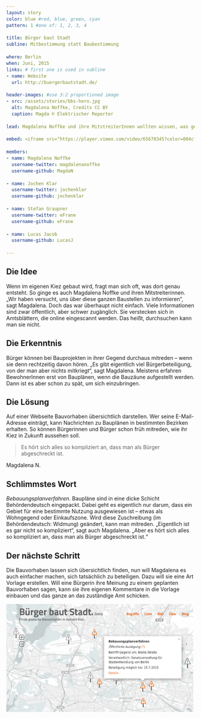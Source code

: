 ```yaml
---
layout: story
color: blue #red, blue, green, cyan
pattern: 1 #one of: 1, 2, 3, 4

title: Bürger baut Stadt
subline: Mitbestimmung statt Baubestimmung

where: Berlin
when: Juni, 2015
links: # first one is used in subline
- name: Website
  url: http://buergerbautstadt.de/

header-images: #use 3:2 proportioned image
- src: /assets/stories/bbs-hero.jpg
  alt: Magdalena Noffke, Credits CC BY
  caption: Magda © Elektrischer Reporter

lead: Magdalena Noffke und ihre MitstreiterInnen wollten wissen, was genau in ihrem Kiez gebaut wird. Die Informationen sind zwar öffentlich, aber nur schwer zugänglich. Also haben sie kurzerhand eine Website gebaut, die alle Bauvorhaben in Berlin zusammenstellt. Finden wir toll!

embed: <iframe src="https://player.vimeo.com/video/65678345?color=004cff&title=0&byline=0&portrait=0" width="610" height="343" frameborder="0" webkitallowfullscreen mozallowfullscreen allowfullscreen></iframe>

members:
- name: Magdalena Noffke
  username-twitter: magdalenanoffke
  username-github: MagdaN

- name: Jochen Klar
  username-twitter: jochenklar
  username-github: jochenklar

- name: Stefan Graupner
  username-twitter: eFrane
  username-github: eFrane

- name: Lucas Jacob
  username-github: LucasJ

---
```

## Die Idee
Wenn im eigenen Kiez gebaut wird, fragt man sich oft, was dort genau entsteht. So ginge es auch Magdalena Noffke und ihren Mitstreiterinnen. „Wir haben versucht, uns über diese ganzen Baustellen zu informieren“, sagt Magdalena. Doch das war überhaupt nicht einfach. Viele Informationen sind zwar öffentlich, aber schwer zugänglich. Sie verstecken sich in Amtsblättern, die online eingescannt werden. Das heißt, durchsuchen kann man sie nicht.


## Die Erkenntnis
Bürger können bei Bauprojekten in ihrer Gegend durchaus mitreden – wenn sie denn rechtzeitig davon hören. „Es gibt eigentlich viel Bürgerbeteiligung, von der man aber nichts mitkriegt“, sagt Magdalena. Meistens erfahren BewohnerInnen erst von Bauplänen, wenn die Bauzäune aufgestellt werden. Dann ist es aber schon zu spät, um sich einzubringen.

## Die Lösung
Auf einer Webseite Bauvorhaben übersichtlich darstellen. Wer seine E-Mail-Adresse einträgt, kann Nachrichten zu Bauplänen in bestimmten Bezirken erhalten. So können Bürgerinnen und Bürger schon früh mitreden, wie ihr Kiez in Zukunft aussehen soll.

<div class="quote">
  <blockquote>
    <p>Es hört sich alles so kompliziert an, dass man als Bürger abgeschreckt ist.</p>
  </blockquote>
  <p class="attribute">Magdalena N.</p>
</div>

## Schlimmstes Wort
*Bebauungsplanverfahren*. Baupläne sind in eine dicke Schicht Behördendeutsch eingepackt. Dabei geht es eigentlich nur darum, dass ein Gebiet für eine bestimmte Nutzung ausgewiesen ist – etwas als Wohngegend oder Einkaufszone. Wird diese Zuschreibung (im Behördendeutsch: Widmung) geändert, kann man mitreden. „Eigentlich ist es gar nicht so kompliziert“, sagt auch Magdalena. „Aber es hört sich alles so kompliziert an, dass man als Bürger abgeschreckt ist.“

## Der nächste Schritt
Die Bauvorhaben lassen sich übersichtlich finden, nun will Magdalena es auch einfacher machen, sich tatsächlich zu beteiligen. Dazu will sie eine Art Vorlage erstellen. Will eine Bürgerin ihre Meinung zu einem geplanten Bauvorhaben sagen, kann sie ihre eigenen Kommentare in die Vorlage einbauen und das ganze an das zuständige Amt schicken.

<div class="inline-image inline-image__portrait inline-image__right">
  <img src="/assets/stories/bbs-screenshot.png" alt="Screenshot der Webapp" class="img-responsive">
</div>